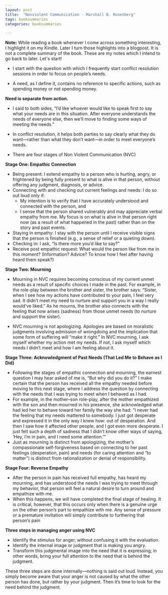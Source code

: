 ```yaml
---
layout: post
title:  "Nonviolent Communication - Marshall B. Rosenberg"
tags: booksummaries
categories: booksummaries

---
```


**Note:** While reading a book whenever I come across something interesting, I highlight it on my Kindle. Later I turn those highlights into a blogpost. It is not a complete summary of the book. These are my notes which I intend to go back to later. Let's start!


+ I start with the question with which I frequently start conflict resolution sessions in order to focus on people’s needs.   

+ A need, as I define it, contains no reference to specific actions, such as spending money or not spending money.  

**Need is separate from action.**

+ I said to both sides, “I’d like whoever would like to speak first to say what your needs are in this situation. After everyone understands the needs of everyone else, then we’ll move to finding some ways of meeting the needs.”

+ In conflict resolution, it helps both parties to say clearly what they do want—rather than what they don’t want—in order to meet everyone’s needs.

+ There are four stages of Non Violent Communication (NVC)

**Stage One: Empathic Connection**

+ Being present: I extend empathy to a person who is hurting, angry, or frightened by being fully present to what is alive in that person, without offering any judgment, diagnosis, or advice.
+ Connecting with and checking out current feelings and needs: I do so out loud only if:  
  * My intention is to verify that I have accurately understood and connected with the person, and
  * I sense that the person shared vulnerably and may appreciate verbal empathy from me. My focus is on what is alive in that person right now (as a result of what happened in the past) rather than on the story and past events.
+ Staying in empathy: I stay with the person until I receive visible signs that the person is finished (e.g., a sense of relief or a quieting down).
+ Checking in: I ask, “Is there more you’d like to say?”
+ Receive post empathic request: What would the person like from me in this moment? (Information? Advice? To know how I feel after having heard them speak?)

**Stage Two: Mourning**

+ Mourning in NVC requires becoming conscious of my current unmet needs as a result of specific choices I made in the past. For example, in the role-play between the brother and sister, the brother says: “Sister, when I see how my actions have contributed to your pain, I feel very sad. It didn’t meet my need to nurture and support you in a way I really would’ve liked.” As he mourns, the brother also connects with the feeling that now arises (sadness) from those unmet needs (to nurture and support the sister).  

+ NVC mourning is not apologizing. Apologies are based on moralistic judgments involving admission of wrongdoing and the implication that some form of suffering will “make it right.” In NVC mourning, I ask myself whether my action met my needs. If not, I ask myself which needs I didn’t meet and how I am feeling about it.  

**Stage Three: Acknowledgment of Past Needs (That Led Me to Behave as I Did)**

+ Following the stages of empathic connection and mourning, the earnest question I may hear asked of me is, “But why did you do it?” I make certain that the person has received all the empathy needed before moving to this next stage, where I address the question by connecting with the needs that I was trying to meet when I behaved as I had.
+ For example, in the mother–son role-play, after the mother empathized with the son and then mourned in his presence, she acknowledged what had led her to behave toward her family the way she had: “I never had the feeling that my needs mattered to somebody. I just got desperate and expressed it in the only way I knew how: out of desperation. And then I saw how it affected other people, and I got even more desperate. I just felt such a depth of sadness that I didn’t know other ways of saying, ‘Hey, I’m in pain, and I need some attention.’”
+ Just as mourning is distinct from apologizing, the mother’s compassionate self-forgiveness based on connecting to her past feelings (desperation, pain) and needs (for caring attention and “to matter”) is distinct from rationalization or denial of responsibility.

**Stage Four: Reverse Empathy**

+ After the person in pain has received full empathy, has heard my mourning, and has understood the needs I was trying to meet through my behavior, that person will feel a natural desire to turn around and empathize with me.
+ When this happens, we will have completed the final stage of healing. It is critical, however, that this occurs only when there is a genuine urge on the other person’s part to empathize with me. Any sense of pressure or a premature invitation will simply contribute to furthering that person’s pain

**Three steps in managing anger using NVC**

+ Identify the stimulus for anger, without confusing it with the evaluation.
+ Identify the internal image or judgment that is making you angry.
+ Transform this judgmental image into the need that it is expressing; in other words, bring your full attention to the need that is behind the judgment.  

These three steps are done internally—nothing is said out loud. Instead, you simply become aware that your anger is not caused by what the other person has done, but rather by your judgment. Then it’s time to look for the need behind the judgment.
